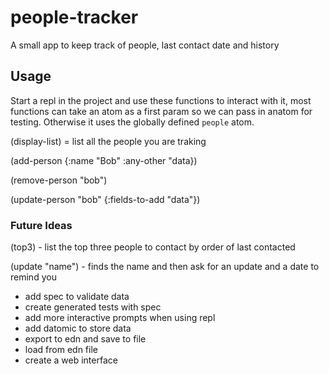 # people-tracker

A small app to keep track of people, last contact date and history

## Usage

Start a repl in the project and use these functions to interact with it, most functions can take an atom as a first param so we can pass in anatom for testing. Otherwise it uses the globally defined `people` atom.

(display-list) = list all the people you are traking

(add-person {:name "Bob" :any-other "data})

(remove-person "bob")

(update-person "bob" {:fields-to-add "data"}) 

### Future Ideas

(top3) - list the top three people to contact by order of last contacted

(update "name") - finds the name and then ask for an update and a date to remind you 
* add spec to validate data
* create generated tests with spec
* add more interactive prompts when using repl 
* add datomic to store data
* export to edn and save to file
* load from edn file
* create a web interface 







